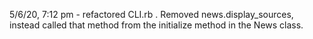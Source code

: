 5/6/20, 7:12 pm - refactored CLI.rb . Removed news.display_sources, instead called that method from the initialize method in the News class. 